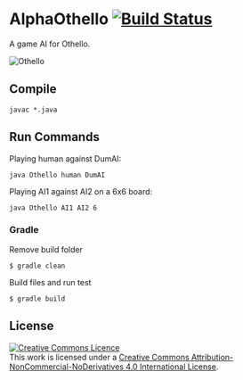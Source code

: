 # AlphaOthello [![Build Status](https://travis-ci.org/ITU-2019/AlphaOthello.svg?branch=develop)](https://travis-ci.org/ITU-2019/AlphaOthello)

A game AI for Othello.

![Othello](https://www.odense-marcipan.dk/imagegen.ashx?image=/media/986752/othellokage-1.jpg "Othello")


## Compile

`javac *.java`

## Run Commands

Playing human against DumAI:

`java Othello human DumAI`


Playing AI1 against AI2 on a 6x6 board:

`java Othello AI1 AI2 6`


### Gradle

Remove build folder

`$ gradle clean`

Build files and run test

`$ gradle build`


## License

<a rel="license" href="http://creativecommons.org/licenses/by-nc-nd/4.0/"><img alt="Creative Commons Licence" style="border-width:0" src="https://i.creativecommons.org/l/by-nc-nd/4.0/88x31.png" /></a><br />This work is licensed under a <a rel="license" href="http://creativecommons.org/licenses/by-nc-nd/4.0/">Creative Commons Attribution-NonCommercial-NoDerivatives 4.0 International License</a>.
